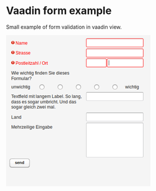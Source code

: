 Vaadin form example
==========================

Small example of form validation in vaadin view. 

![Screenshot of form](/screenshot.png "Screenshot of form")
